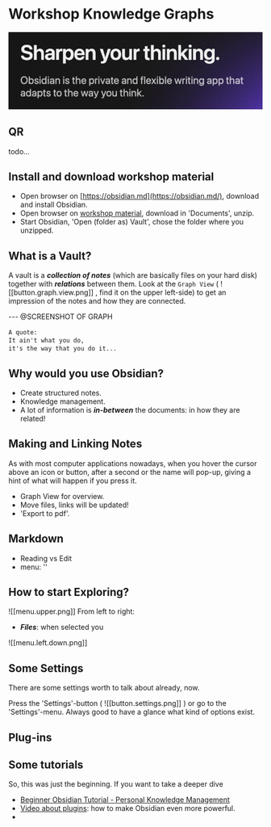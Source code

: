 # Workshop Knowledge Graphs

![](attachments/obsidian.sharpen.png)

## QR

todo... 
## Install and download workshop material

- Open browser on [https://obsidian.md](https://obsidian.md/), download and install Obsidian. 
- Open browser on [workshop material](https://github.com/coentjo/itsamatch-journalist-workshop/archive/refs/heads/main.zip), download in 'Documents', unzip. 
- Start Obsidian, 'Open (folder as) Vault', chose the folder where you unzipped. 

## What is a Vault?

A vault is a ***collection of notes*** (which are basically files on your hard disk) together with ***relations*** between them. Look at the `Graph View`  ( ![[button.graph.view.png]]  , find it on the upper left-side) to get an impression of the notes and how they are connected. 

---  @SCREENSHOT OF GRAPH


```
A quote: 
It ain't what you do,
it's the way that you do it... 
```


## Why would you use Obsidian? 

- Create structured notes. 
- Knowledge management. 
- A lot of information is ***in-between*** the documents: in how they are related! 


## Making and Linking Notes

As with most computer applications nowadays, when you hover the cursor above an icon or button, after a second or the name will pop-up, giving a hint of what will happen if you press it. 


- Graph View for overview.
- Move files, links will be updated!
- 'Export to pdf'.


## Markdown

- Reading vs Edit
- menu: ''


## How to start Exploring? 


![[menu.upper.png]]
From left to right: 
- ***Files***: when selected you 



![[menu.left.down.png]]

## Some Settings

There are some settings worth to talk about already, now. 

Press the 'Settings'-button ( ![[button.settings.png]] ) or go to the 'Settings'-menu. Always good to have a glance what kind of options exist. 

## Plug-ins


## Some tutorials

So, this was just the beginning. If you want to take a deeper dive

- [Beginner Obsidian Tutorial - Personal Knowledge Management](https://www.youtube.com/watch?v=mqpXEjRhZz0)
- [Video about plugins](https://www.youtube.com/watch?v=mqpXEjRhZz0): how to make Obsidian even more powerful. 
- 


